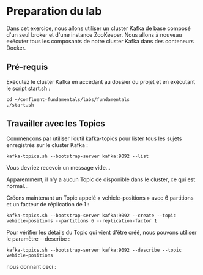 # Preparation du lab

Dans cet exercice, nous allons utiliser un cluster Kafka de base composé d'un seul broker et d'une instance ZooKeeper. Nous allons à nouveau exécuter tous les composants de notre cluster Kafka dans des conteneurs Docker.

## Pré-requis
Exécutez le cluster Kafka en accédant au dossier du projet et en exécutant le script start.sh :

    cd ~/confluent-fundamentals/labs/fundamentals
    ./start.sh

## Travailler avec les Topics
Commençons par utiliser l’outil kafka-topics pour lister tous les sujets enregistrés sur le cluster Kafka :

    kafka-topics.sh --bootstrap-server kafka:9092 --list


Vous devriez recevoir un message vide... 

Apparemment, il n'y a aucun Topic de disponible dans le cluster, ce qui est normal...

Créons maintenant un Topic appelé « vehicle-positions » avec 6 partitions et un facteur de réplication de 1 :

    kafka-topics.sh --bootstrap-server kafka:9092 --create --topic vehicle-positions --partitions 6 --replication-factor 1

Pour vérifier les détails du Topic qui vient d'être créé, nous pouvons utiliser le paramètre --describe :

    kafka-topics.sh --bootstrap-server kafka:9092 --describe --topic vehicle-positions

nous donnant ceci :

